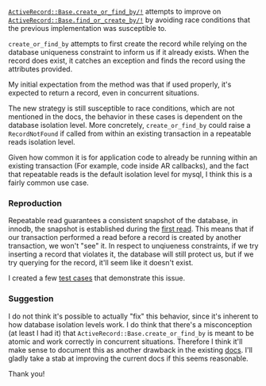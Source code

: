 [`ActiveRecord::Base.create_or_find_by/!`](https://apidock.com/rails/v6.0.0/ActiveRecord/Relation/create_or_find_by) attempts to improve on [`ActiveRecord::Base.find_or_create_by/!`](https://apidock.com/rails/v6.0.0/ActiveRecord/Relation/find_or_create_by) by avoiding race conditions that the previous implementation was susceptible to.

`create_or_find_by` attempts to first create the record while relying on the database uniqueness constraint to inform us if it already exists.
When the record does exist, it catches an exception and finds the record using the attributes provided. 

My initial expectation from the method was that if used properly, it's expected to return a record, even in concurrent situations.

The new strategy is still susceptible to race conditions, which are not mentioned in the docs, the behavior in these cases is dependent on the database isolation level. More concretely, `create_or_find_by` could raise a `RecordNotFound` if called from within an existing transaction in a repeatable reads isolation level.

Given how common it is for application code to already be running within an existing transaction (For example, code inside AR callbacks), and the fact that repeatable reads is the default isolation level for mysql, I think this is a fairly common use case.

### Reproduction

Repeatable read guarantees a consistent snapshot of the database, in innodb, the snapshot is established during the [first read](https://dev.mysql.com/doc/refman/8.0/en/innodb-transaction-isolation-levels.html). This means that if our transaction performed a read before a record is created by another transaction, we won't "see" it. In respect to unqiueness constraints, if we try inserting a record that violates it, the database will still protect us, but if we try querying for the record, it'll seem like it doesn't exist.

I created a few [test cases](https://gist.github.com/mzruya/603f722ede1615fd7957cfd95a4d466c#file-test_create_or_find_by_race_condition-rb-L106) that demonstrate this issue.

### Suggestion

I do not think it's possible to actually "fix" this behavior, since it's inherent to how database isolation levels work.
I do think that there's a misconception (at least I had it) that `ActiveRecord::Base.create_or_find_by` is meant to be atomic and work correctly in concurrent situations. Therefore I think it'll make sense to document this as another drawback in the existing [docs](https://apidock.com/rails/v6.0.0/ActiveRecord/Relation/create_or_find_by). I'll gladly take a stab at improving the current docs if this seems reasonable.


Thank you!
